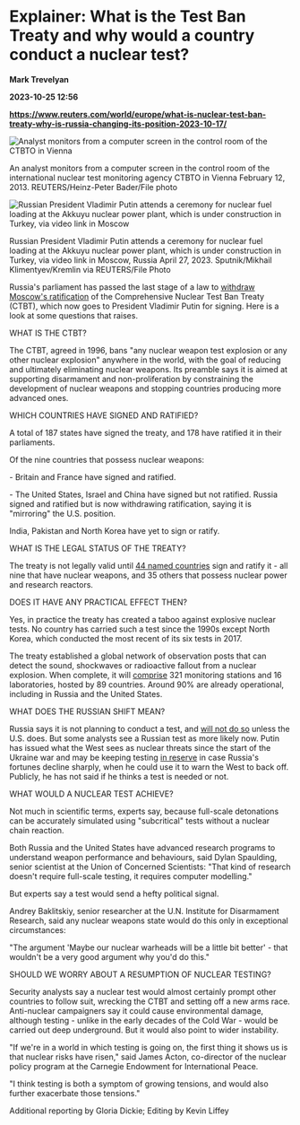 # Explainer: What is the Test Ban Treaty and why would a country conduct a nuclear test?
**Mark Trevelyan**

**2023-10-25 12:56**

**https://www.reuters.com/world/europe/what-is-nuclear-test-ban-treaty-why-is-russia-changing-its-position-2023-10-17/**

![Analyst monitors from a computer screen in the control room of the CTBTO in Vienna](https://www.reuters.com/resizer/jygFDOyCLSpJalT_2yZqla3nbAU=/1920x0/filters:quality(80)/cloudfront-us-east-2.images.arcpublishing.com/reuters/45E3YAZYRBITZOYASLALS3JURM.jpg)

An analyst monitors from a computer screen in the control room of the international nuclear test monitoring agency CTBTO in Vienna February 12, 2013. REUTERS/Heinz-Peter Bader/File photo

![Russian President Vladimir Putin attends a ceremony for nuclear fuel loading at the Akkuyu nuclear power plant, which is under construction in Turkey, via video link in Moscow](https://www.reuters.com/resizer/fOZ0tV4whYNNKQLQ9WYtYT69YWU=/1920x0/filters:quality(80)/cloudfront-us-east-2.images.arcpublishing.com/reuters/KQH54RSR3BNOVAWDXROHU6LJCE.jpg)

Russian President Vladimir Putin attends a ceremony for nuclear fuel loading at the Akkuyu nuclear power plant, which is under construction in Turkey, via video link in Moscow, Russia April 27, 2023. Sputnik/Mikhail Klimentyev/Kremlin via REUTERS/File Photo

Russia's parliament has passed the last stage of a law to [withdraw Moscow's ratification](https://www.reuters.com/world/europe/russian-upper-house-approves-de-ratification-nuclear-test-ban-treaty-2023-10-25/) of the Comprehensive Nuclear Test Ban Treaty (CTBT), which now goes to President Vladimir Putin for signing. Here is a look at some questions that raises.

WHAT IS THE CTBT?

The CTBT, agreed in 1996, bans "any nuclear weapon test explosion or any other nuclear explosion" anywhere in the world, with the goal of reducing and ultimately eliminating nuclear weapons. Its preamble says it is aimed at supporting disarmament and non-proliferation by constraining the development of nuclear weapons and stopping countries producing more advanced ones.

WHICH COUNTRIES HAVE SIGNED AND RATIFIED?

A total of 187 states have signed the treaty, and 178 have ratified it in their parliaments.

Of the nine countries that possess nuclear weapons:

\- Britain and France have signed and ratified.

\- The United States, Israel and China have signed but not ratified. Russia signed and ratified but is now withdrawing ratification, saying it is "mirroring" the U.S. position.

India, Pakistan and North Korea have yet to sign or ratify.

WHAT IS THE LEGAL STATUS OF THE TREATY?

The treaty is not legally valid until [44 named countries](https://www.ctbto.org/our-mission/states-signatories?f%5B0%5D=annex_2_state%3A1) sign and ratify it - all nine that have nuclear weapons, and 35 others that possess nuclear power and research reactors.

DOES IT HAVE ANY PRACTICAL EFFECT THEN?

Yes, in practice the treaty has created a taboo against explosive nuclear tests. No country has carried such a test since the 1990s except North Korea, which conducted the most recent of its six tests in 2017.

The treaty established a global network of observation posts that can detect the sound, shockwaves or radioactive fallout from a nuclear explosion. When complete, it will [comprise](https://www.ctbto.org/our-work/international-monitoring-system) 321 monitoring stations and 16 laboratories, hosted by 89 countries. Around 90% are already operational, including in Russia and the United States.

WHAT DOES THE RUSSIAN SHIFT MEAN?

Russia says it is not planning to conduct a test, and [will not do so](https://www.reuters.com/world/russia-would-only-resume-nuclear-testing-when-us-does-agencies-2023-10-10/) unless the U.S. does. But some analysts see a Russian test as more likely now. Putin has issued what the West sees as nuclear threats since the start of the Ukraine war and may be keeping testing [in reserve](https://www.reuters.com/world/europe/russian-nuclear-test-would-send-warning-signal-prompt-others-follow-suit-2023-10-09/) in case Russia's fortunes decline sharply, when he could use it to warn the West to back off. Publicly, he has not said if he thinks a test is needed or not.

WHAT WOULD A NUCLEAR TEST ACHIEVE?

Not much in scientific terms, experts say, because full-scale detonations can be accurately simulated using "subcritical" tests without a nuclear chain reaction.

Both Russia and the United States have advanced research programs to understand weapon performance and behaviours, said Dylan Spaulding, senior scientist at the Union of Concerned Scientists: "That kind of research doesn't require full-scale testing, it requires computer modelling."

But experts say a test would send a hefty political signal.

Andrey Baklitskiy, senior researcher at the U.N. Institute for Disarmament Research, said any nuclear weapons state would do this only in exceptional circumstances:

"The argument 'Maybe our nuclear warheads will be a little bit better' - that wouldn't be a very good argument why you'd do this."

SHOULD WE WORRY ABOUT A RESUMPTION OF NUCLEAR TESTING?

Security analysts say a nuclear test would almost certainly prompt other countries to follow suit, wrecking the CTBT and setting off a new arms race. Anti-nuclear campaigners say it could cause environmental damage, although testing - unlike in the early decades of the Cold War - would be carried out deep underground. But it would also point to wider instability.

"If we're in a world in which testing is going on, the first thing it shows us is that nuclear risks have risen," said James Acton, co-director of the nuclear policy program at the Carnegie Endowment for International Peace.

"I think testing is both a symptom of growing tensions, and would also further exacerbate those tensions."

Additional reporting by Gloria Dickie; Editing by Kevin Liffey